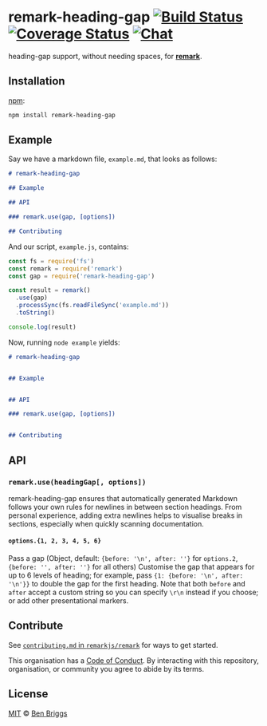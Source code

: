# remark-heading-gap [![Build Status][build-badge]][build-status] [![Coverage Status][coverage-badge]][coverage-status] [![Chat][chat-badge]][chat]

heading-gap support, without needing spaces, for [**remark**][remark].


## Installation

[npm][]:

```bash
npm install remark-heading-gap
```


## Example

Say we have a markdown file, `example.md`, that looks as follows:

```markdown
# remark-heading-gap

## Example

## API

### remark.use(gap, [options])

## Contributing
```

And our script, `example.js`, contains:

```javascript
const fs = require('fs')
const remark = require('remark')
const gap = require('remark-heading-gap')

const result = remark()
  .use(gap)
  .processSync(fs.readFileSync('example.md'))
  .toString()

console.log(result)
```

Now, running `node example` yields:

```markdown
# remark-heading-gap


## Example


## API

### remark.use(gap, [options])


## Contributing
```


## API

### `remark.use(headingGap[, options])`

remark-heading-gap ensures that automatically generated Markdown follows your
own rules for newlines in between section headings.
From personal experience, adding extra newlines helps to visualise breaks in
sections, especially when quickly scanning documentation.

#### `options.{1, 2, 3, 4, 5, 6}`

Pass a gap (Object, default: `{before: '\n', after: ''}` for `options.2`,
`{before: '', after: ''}` for all others)
Customise the gap that appears for up to 6 levels of heading; for example,
pass `{1: {before: '\n', after: '\n'}}` to double the gap for the first heading.
Note that both `before` and `after` accept a custom string so you can specify
`\r\n` instead if you choose; or add other presentational markers.


## Contribute

See [`contributing.md` in `remarkjs/remark`][contributing] for ways to get
started.

This organisation has a [Code of Conduct][coc].  By interacting with this
repository, organisation, or community you agree to abide by its terms.


## License

[MIT][license] © [Ben Briggs][author]

<!-- Definitions -->

[build-badge]: https://img.shields.io/travis/remarkjs/remark-heading-gap.svg

[build-status]: https://travis-ci.org/remarkjs/remark-heading-gap

[coverage-badge]: https://img.shields.io/codecov/c/github/remarkjs/remark-heading-gap.svg

[coverage-status]: https://codecov.io/github/remarkjs/remark-heading-gap

[chat-badge]: https://img.shields.io/gitter/room/remarkjs/Lobby.svg

[chat]: https://gitter.im/remarkjs/Lobby

[license]: license

[author]: http://beneb.info

[npm]: https://docs.npmjs.com/cli/install

[remark]: https://github.com/remarkjs/remark

[contributing]: https://github.com/remarkjs/remark/blob/master/contributing.md

[coc]: https://github.com/remarkjs/remark/blob/master/code-of-conduct.md
